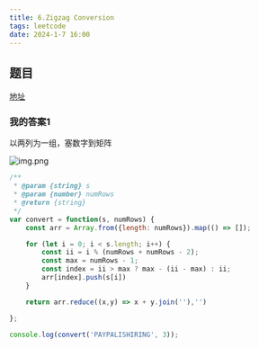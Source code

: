 ```yaml
---
title: 6.Zigzag Conversion
tags: leetcode
date: 2024-1-7 16:00
---
```


## 题目

[地址](https://leetcode.com/problems/zigzag-conversion/description/)

### 我的答案1

以两列为一组，塞数字到矩阵

![img.png](/my-notes/assets/6.png)

```js
/**
 * @param {string} s
 * @param {number} numRows
 * @return {string}
 */
var convert = function(s, numRows) {
    const arr = Array.from({length: numRows}).map(() => []);

    for (let i = 0; i < s.length; i++) {
        const ii = i % (numRows + numRows - 2);
        const max = numRows - 1;
        const index = ii > max ? max - (ii - max) : ii;
        arr[index].push(s[i])
    }

    return arr.reduce((x,y) => x + y.join(''),'')

};

console.log(convert('PAYPALISHIRING', 3));
```
